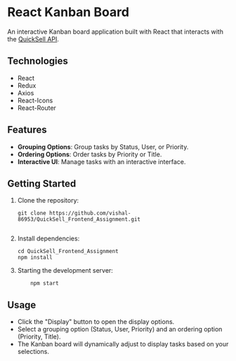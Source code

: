 # React Kanban Board

An interactive Kanban board application built with React that interacts with the [QuickSell API](https://api.quicksell.co/v1/internal/frontend-assignment).
## Technologies
- React
- Redux
- Axios
- React-Icons
- React-Router
## Features

- **Grouping Options**: Group tasks by Status, User, or Priority.
- **Ordering Options**: Order tasks by Priority or Title.
- **Interactive UI**: Manage tasks with an interactive interface.

## Getting Started

1. Clone the repository:
   ```shell
   git clone https://github.com/vishal-86953/QuickSell_Frontend_Assignment.git
 
2. Install dependencies:
    ```shell
    cd QuickSell_Frontend_Assignment
    npm install
3. Starting the development server:
    ```shell
        npm start
## Usage
- Click the "Display" button to open the display options.
- Select a grouping option (Status, User, Priority) and an ordering option (Priority, Title).
- The Kanban board will dynamically adjust to display tasks based on your selections.